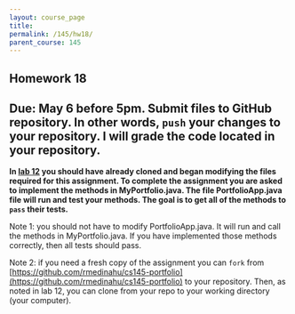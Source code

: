 ```yaml
---
layout: course_page
title: 
permalink: /145/hw18/
parent_course: 145
---
```


Homework 18
----

Due: May 6 before 5pm. Submit files to GitHub repository. In other words, ```push``` your changes to your repository. I will grade the code located in your repository.
----

**In [lab 12](http://rmedinahu.github.io/145/lab12/) you should have already cloned and began modifying the files required for this assignment. To complete the assignment you are asked to implement the methods in MyPortfolio.java. The file PortfolioApp.java file will run and test your methods. The goal is to get all of the methods to ```pass``` their tests.** 

Note 1: you should not have to modify PortfolioApp.java. It will run and call the methods in MyPortfolio.java. If you have implemented those methods correctly, then all tests should pass.

Note 2: if you need a fresh copy of the assignment you can ```fork``` from [https://github.com/rmedinahu/cs145-portfolio](https://github.com/rmedinahu/cs145-portfolio) to your repository. Then, as noted in lab 12, you can clone from your repo to your working directory (your computer).









